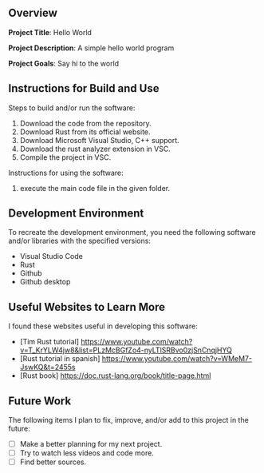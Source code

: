 ## Overview

**Project Title**: Hello World

**Project Description**: A simple hello world program

**Project Goals**: Say hi to the world

## Instructions for Build and Use

Steps to build and/or run the software:

1. Download the code from the repository.
2. Download Rust from its official website.
3. Download Microsoft Visual Studio, C++ support.
4. Download the rust analyzer extension in VSC.
5. Compile the project in VSC.

Instructions for using the software:

1. execute the main code file in the given folder.

## Development Environment 

To recreate the development environment, you need the following software and/or libraries with the specified versions:

* Visual Studio Code
* Rust
* Github
* Github desktop

## Useful Websites to Learn More

I found these websites useful in developing this software:

* [Tim Rust tutorial] https://www.youtube.com/watch?v=T_KrYLW4jw8&list=PLzMcBGfZo4-nyLTlSRBvo0zjSnCnqjHYQ
* [Rust tutorial in spanish] https://www.youtube.com/watch?v=WMeM7-JswKQ&t=2455s
* [Rust book] https://doc.rust-lang.org/book/title-page.html

## Future Work

The following items I plan to fix, improve, and/or add to this project in the future:

* [ ] Make a better planning for my next project.
* [ ] Try to watch less videos and code more.
* [ ] Find better sources.

